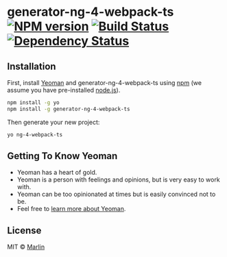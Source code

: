 # generator-ng-4-webpack-ts [![NPM version][npm-image]][npm-url] [![Build Status][travis-image]][travis-url] [![Dependency Status][daviddm-image]][daviddm-url]
> 

## Installation

First, install [Yeoman](http://yeoman.io) and generator-ng-4-webpack-ts using [npm](https://www.npmjs.com/) (we assume you have pre-installed [node.js](https://nodejs.org/)).

```bash
npm install -g yo
npm install -g generator-ng-4-webpack-ts
```

Then generate your new project:

```bash
yo ng-4-webpack-ts
```

## Getting To Know Yeoman

 * Yeoman has a heart of gold.
 * Yeoman is a person with feelings and opinions, but is very easy to work with.
 * Yeoman can be too opinionated at times but is easily convinced not to be.
 * Feel free to [learn more about Yeoman](http://yeoman.io/).

## License

MIT © [Marlin](https://github.com/tadimy/)


[npm-image]: https://badge.fury.io/js/generator-ng-4-webpack-ts.svg
[npm-url]: https://npmjs.org/package/generator-ng-4-webpack-ts
[travis-image]: https://travis-ci.org/tadimy/generator-ng-4-webpack-ts.svg?branch=master
[travis-url]: https://travis-ci.org/tadimy/generator-ng-4-webpack-ts
[daviddm-image]: https://david-dm.org/tadimy/generator-ng-4-webpack-ts.svg?theme=shields.io
[daviddm-url]: https://david-dm.org/tadimy/generator-ng-4-webpack-ts
